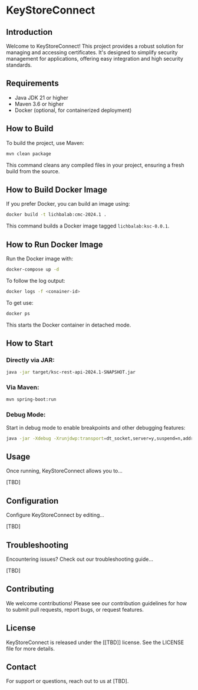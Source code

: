 
# KeyStoreConnect

## Introduction
Welcome to KeyStoreConnect! This project provides a robust solution for managing and accessing certificates. It's designed to simplify security management for applications, offering easy integration and high security standards.

## Requirements
- Java JDK 21 or higher
- Maven 3.6 or higher
- Docker (optional, for containerized deployment)

## How to Build
To build the project, use Maven:
```bash
mvn clean package
```
This command cleans any compiled files in your project, ensuring a fresh build from the source.

## How to Build Docker Image
If you prefer Docker, you can build an image using:
```bash
docker build -t lichbalab:cmc-2024.1 .
```
This command builds a Docker image tagged `lichbalab:ksc-0.0.1`.

## How to Run Docker Image
Run the Docker image with:
```bash
docker-compose up -d
```
To follow the log output:
```bash
docker logs -f <conainer-id>
```
To get <container-id> use:
```bash
docker ps
```

This starts the Docker container in detached mode.

## How to Start
### Directly via JAR:
```bash
java -jar target/ksc-rest-api-2024.1-SNAPSHOT.jar
```
### Via Maven:
```bash
mvn spring-boot:run
```

### Debug Mode:
Start in debug mode to enable breakpoints and other debugging features:
```bash
java -jar -Xdebug -Xrunjdwp:transport=dt_socket,server=y,suspend=n,address=5005 target/ksc-rest-api-2024.1-SNAPSHOT.jar
```

## Usage
Once running, KeyStoreConnect allows you to...

[TBD]

## Configuration
Configure KeyStoreConnect by editing...

[TBD]
## Troubleshooting
Encountering issues? Check out our troubleshooting guide...

[TBD]

## Contributing
We welcome contributions! Please see our contribution guidelines for how to submit pull requests, report bugs, or request features.

## License
KeyStoreConnect is released under the [[TBD]] license. See the LICENSE file for more details.

## Contact
For support or questions, reach out to us at [TBD].
